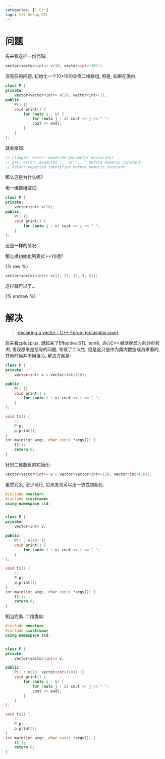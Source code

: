 ```yaml
---
categories: [C_C++]
tags: C++ Debug STL
---
```


# 问题

先来看这样一份代码:

```cpp
vector<vector<int>> v(10, vector<int>(10));
```

没有任何问题, 初始化一个10*10的全零二维数组, 但是, 如果在类内:

```cpp
class P {
private:
    vector<vector<int>> v(10, vector<int>());
public:
    P() {}
    void print() {
        for (auto i : v) {
            for (auto j : i) cout << j << " ";
            cout << endl;
        }
    }
};
```

就会报错:

```cpp
// clang++: error: expected parameter declarator
// g++: error: expected ',' or '...' before numeric constant
// error: expected identifier before numeric constant
```

那么这是为什么呢?

用一维数组试试:

```cpp
class P {
private:
    vector<int> v(10);
public:
    P() {}
    void print() {
        for (auto i : v) cout << i << " ";
    }
};
```

还是一样的情况...

那么换初始化列表(C++11)呢?

{% raw  %}

```cpp
vector<vector<int>> v{{1, 2}, {3, 4, 5}};
```

这样就可以了...

{% endraw  %}

# 解决

>   [declaring a vector - C++ Forum (cplusplus.com)](https://cplusplus.com/forum/beginner/240393/);

后来看cplusplus, 想起来了Effective STL item6, *当心C++编译器烦人的分析机制*, 发现原来是括号的问题, 导致了二义性, 但是这只是作为类内数据成员来看的, 其他时候并不用担心, 解决方案是: 

```cpp
class P {
private:
    vector<int> v = vector<int>(10);

public:
    P() {}
    void print() {
        for (auto i : v) cout << i << " ";
    }
};

void t1() {
    //
    P p;
    p.print();
}
int main(int argc, char const *argv[]) {
    t1();
    return 0;
}
```

针对二维数组的初始化:

```cpp
vector<vector<int>> v = vector<vector<int>>(10, vector<int>(10));
```

虽然冗余, 至少可行, 后来发现可以用一致性初始化. 

```cpp
#include <vector>
#include <iostream>
using namespace std;


class P {
private:
    vector<int> v;

public:
    P() : v(10) {}
    void print() {
        for (auto i : v) cout << i << " ";
    }
};

void t1() {
    //
    P p;
    p.print();
}
int main(int argc, char const *argv[]) {
    t1();
    return 0;
}
```

相当完美. 二维类似:

```cpp
#include <vector>
#include <iostream>
using namespace std;


class P {
private:
    vector<vector<int>> v;

public:
    P() : v(10, vector<int>(10)) {}
    void print() {
        for (auto i : v) {
            for (auto j : i) cout << j << " ";
            cout << endl;
        }
    }
};

void t1() {
    //
    P p;
    p.print();
}
int main(int argc, char const *argv[]) {
    t1();
    return 0;
}
```

